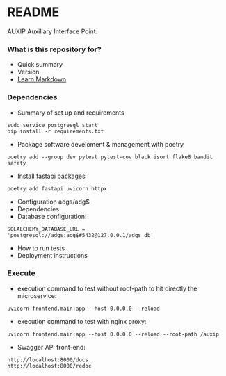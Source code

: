 # README #
AUXIP Auxiliary Interface Point.

### What is this repository for? ###

* Quick summary
* Version
* [Learn Markdown](https://bitbucket.org/tutorials/markdowndemo)

### Dependencies ###

* Summary of set up and requirements

```
sudo service postgresql start
pip install -r requirements.txt
```

* Package software develoment & management with poetry

```
poetry add --group dev pytest pytest-cov black isort flake8 bandit safety
```

* Install fastapi packages

```
poetry add fastapi uvicorn httpx
```



* Configuration adgs/adg$
* Dependencies
* Database configuration:
```
SQLALCHEMY_DATABASE_URL = 'postgresql://adgs:adg$#5432@127.0.0.1/adgs_db'
```
* How to run tests
* Deployment instructions


### Execute ###

* execution command to test without root-path to hit directly the microservice:
```
uvicorn frontend.main:app --host 0.0.0.0 --reload

```


* execution command to test with nginx proxy:
```
uvicorn frontend.main:app --host 0.0.0.0 --reload --root-path /auxip

```




* Swagger API front-end:
```
http://localhost:8000/docs
http://localhost:8000/redoc
```

